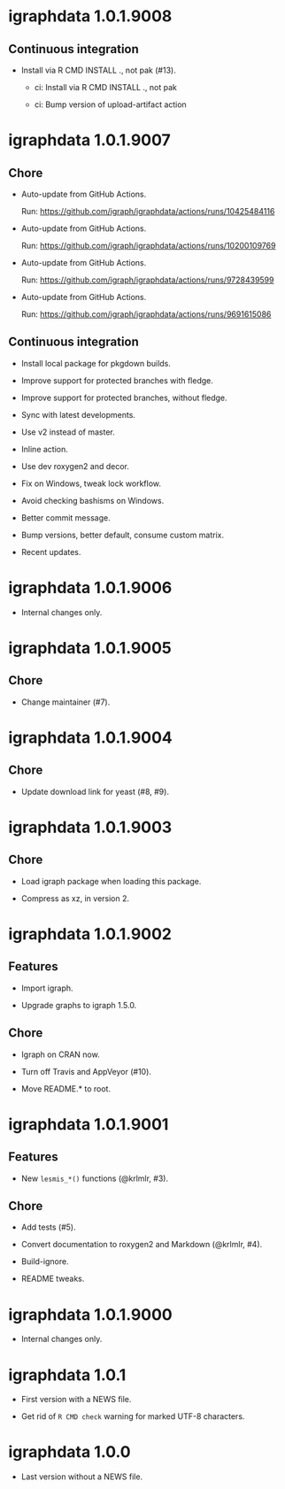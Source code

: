 

# igraphdata 1.0.1.9008

## Continuous integration

  - Install via R CMD INSTALL ., not pak (#13).
    
      - ci: Install via R CMD INSTALL ., not pak
    
      - ci: Bump version of upload-artifact action


# igraphdata 1.0.1.9007

## Chore

  - Auto-update from GitHub Actions.
    
    Run: https://github.com/igraph/igraphdata/actions/runs/10425484116

  - Auto-update from GitHub Actions.
    
    Run: https://github.com/igraph/igraphdata/actions/runs/10200109769

  - Auto-update from GitHub Actions.
    
    Run: https://github.com/igraph/igraphdata/actions/runs/9728439599

  - Auto-update from GitHub Actions.
    
    Run: https://github.com/igraph/igraphdata/actions/runs/9691615086

## Continuous integration

  - Install local package for pkgdown builds.

  - Improve support for protected branches with fledge.

  - Improve support for protected branches, without fledge.

  - Sync with latest developments.

  - Use v2 instead of master.

  - Inline action.

  - Use dev roxygen2 and decor.

  - Fix on Windows, tweak lock workflow.

  - Avoid checking bashisms on Windows.

  - Better commit message.

  - Bump versions, better default, consume custom matrix.

  - Recent updates.


# igraphdata 1.0.1.9006

- Internal changes only.


# igraphdata 1.0.1.9005

## Chore

- Change maintainer (#7).


# igraphdata 1.0.1.9004

## Chore

- Update download link for yeast (#8, #9).


# igraphdata 1.0.1.9003

## Chore

- Load igraph package when loading this package.

- Compress as xz, in version 2.


# igraphdata 1.0.1.9002

## Features

- Import igraph.

- Upgrade graphs to igraph 1.5.0.

## Chore

- Igraph on CRAN now.

- Turn off Travis and AppVeyor (#10).

- Move README.\* to root.


# igraphdata 1.0.1.9001

## Features

- New `lesmis_*()` functions (@krlmlr, #3).

## Chore

- Add tests (#5).

- Convert documentation to roxygen2 and Markdown (@krlmlr, #4).

- Build-ignore.

- README tweaks.


# igraphdata 1.0.1.9000

- Internal changes only.


# igraphdata 1.0.1

- First version with a NEWS file.

- Get rid of `R CMD check` warning for marked UTF-8 characters.

# igraphdata 1.0.0

- Last version without a NEWS file.
